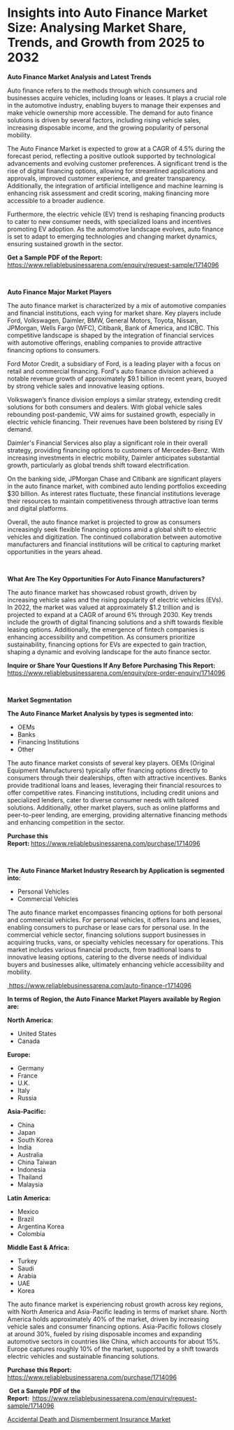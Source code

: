 <p><h1>Insights into Auto Finance Market Size: Analysing Market Share, Trends, and Growth from 2025 to 2032</h1></p><p><strong>Auto Finance Market Analysis and Latest Trends</strong></p>
<p><p>Auto finance refers to the methods through which consumers and businesses acquire vehicles, including loans or leases. It plays a crucial role in the automotive industry, enabling buyers to manage their expenses and make vehicle ownership more accessible. The demand for auto finance solutions is driven by several factors, including rising vehicle sales, increasing disposable income, and the growing popularity of personal mobility. </p><p>The Auto Finance Market is expected to grow at a CAGR of 4.5% during the forecast period, reflecting a positive outlook supported by technological advancements and evolving customer preferences. A significant trend is the rise of digital financing options, allowing for streamlined applications and approvals, improved customer experience, and greater transparency. Additionally, the integration of artificial intelligence and machine learning is enhancing risk assessment and credit scoring, making financing more accessible to a broader audience. </p><p>Furthermore, the electric vehicle (EV) trend is reshaping financing products to cater to new consumer needs, with specialized loans and incentives promoting EV adoption. As the automotive landscape evolves, auto finance is set to adapt to emerging technologies and changing market dynamics, ensuring sustained growth in the sector.</p></p>
<p><strong>Get a Sample PDF of the Report:&nbsp;</strong> <a href="https://www.reliablebusinessarena.com/enquiry/request-sample/1714096?utm_campaign=1841&utm_medium=2&utm_source=Github&utm_content=ia&utm_term=10032025&utm_id=auto-finance">https://www.reliablebusinessarena.com/enquiry/request-sample/1714096</a></p>
<p>&nbsp;</p>
<p><strong>Auto Finance Major Market Players</strong></p>
<p><p>The auto finance market is characterized by a mix of automotive companies and financial institutions, each vying for market share. Key players include Ford, Volkswagen, Daimler, BMW, General Motors, Toyota, Nissan, JPMorgan, Wells Fargo (WFC), Citibank, Bank of America, and ICBC. This competitive landscape is shaped by the integration of financial services with automotive offerings, enabling companies to provide attractive financing options to consumers.</p><p>Ford Motor Credit, a subsidiary of Ford, is a leading player with a focus on retail and commercial financing. Ford's auto finance division achieved a notable revenue growth of approximately $9.1 billion in recent years, buoyed by strong vehicle sales and innovative leasing options.</p><p>Volkswagen’s finance division employs a similar strategy, extending credit solutions for both consumers and dealers. With global vehicle sales rebounding post-pandemic, VW aims for sustained growth, especially in electric vehicle financing. Their revenues have been bolstered by rising EV demand.</p><p>Daimler's Financial Services also play a significant role in their overall strategy, providing financing options to customers of Mercedes-Benz. With increasing investments in electric mobility, Daimler anticipates substantial growth, particularly as global trends shift toward electrification.</p><p>On the banking side, JPMorgan Chase and Citibank are significant players in the auto finance market, with combined auto lending portfolios exceeding $30 billion. As interest rates fluctuate, these financial institutions leverage their resources to maintain competitiveness through attractive loan terms and digital platforms.</p><p>Overall, the auto finance market is projected to grow as consumers increasingly seek flexible financing options amid a global shift to electric vehicles and digitization. The continued collaboration between automotive manufacturers and financial institutions will be critical to capturing market opportunities in the years ahead.</p></p>
<p>&nbsp;</p>
<p><strong>What Are The Key Opportunities For Auto Finance Manufacturers?</strong></p>
<p><p>The auto finance market has showcased robust growth, driven by increasing vehicle sales and the rising popularity of electric vehicles (EVs). In 2022, the market was valued at approximately $1.2 trillion and is projected to expand at a CAGR of around 6% through 2030. Key trends include the growth of digital financing solutions and a shift towards flexible leasing options. Additionally, the emergence of fintech companies is enhancing accessibility and competition. As consumers prioritize sustainability, financing options for EVs are expected to gain traction, shaping a dynamic and evolving landscape for the auto finance sector.</p></p>
<p><strong>Inquire or Share Your Questions If Any Before Purchasing This Report:</strong> <a href="https://www.reliablebusinessarena.com/enquiry/pre-order-enquiry/1714096?utm_campaign=1841&utm_medium=2&utm_source=Github&utm_content=ia&utm_term=10032025&utm_id=auto-finance">https://www.reliablebusinessarena.com/enquiry/pre-order-enquiry/1714096</a></p>
<p>&nbsp;</p>
<p><strong>Market Segmentation</strong></p>
<p><strong>The Auto Finance Market Analysis by types is segmented into:</strong></p>
<p><ul><li>OEMs</li><li>Banks</li><li>Financing Institutions</li><li>Other</li></ul></p>
<p><p>The auto finance market consists of several key players. OEMs (Original Equipment Manufacturers) typically offer financing options directly to consumers through their dealerships, often with attractive incentives. Banks provide traditional loans and leases, leveraging their financial resources to offer competitive rates. Financing institutions, including credit unions and specialized lenders, cater to diverse consumer needs with tailored solutions. Additionally, other market players, such as online platforms and peer-to-peer lending, are emerging, providing alternative financing methods and enhancing competition in the sector.</p></p>
<p><strong>Purchase this Report:&nbsp;</strong><a href="https://www.reliablebusinessarena.com/purchase/1714096?utm_campaign=1841&utm_medium=2&utm_source=Github&utm_content=ia&utm_term=10032025&utm_id=auto-finance">https://www.reliablebusinessarena.com/purchase/1714096</a></p>
<p>&nbsp;</p>
<p><strong>The Auto Finance Market Industry Research by Application is segmented into:</strong></p>
<p><ul><li>Personal Vehicles</li><li>Commercial Vehicles</li></ul></p>
<p><p>The auto finance market encompasses financing options for both personal and commercial vehicles. For personal vehicles, it offers loans and leases, enabling consumers to purchase or lease cars for personal use. In the commercial vehicle sector, financing solutions support businesses in acquiring trucks, vans, or specialty vehicles necessary for operations. This market includes various financial products, from traditional loans to innovative leasing options, catering to the diverse needs of individual buyers and businesses alike, ultimately enhancing vehicle accessibility and mobility.</p></p>
<p><a href="https://www.reliablebusinessarena.com/auto-finance-r1714096?utm_campaign=1841&utm_medium=2&utm_source=Github&utm_content=ia&utm_term=10032025&utm_id=auto-finance">&nbsp;https://www.reliablebusinessarena.com/auto-finance-r1714096</a></p>
<p><strong>In terms of Region, the Auto Finance Market Players available by Region are:</strong></p>
<p>
    <p> <strong> North America: </strong>
        <ul>
            <li>United States</li>
            <li>Canada</li>
        </ul>
        </p> 
    <p> <strong> Europe: </strong>
        <ul>
            <li>Germany</li>
            <li>France</li>
            <li>U.K.</li>
            <li>Italy</li>
            <li>Russia</li>
        </ul>
        </p> 
    <p> <strong> Asia-Pacific: </strong>
        <ul>
            <li>China</li>
            <li>Japan</li>
            <li>South Korea</li>
            <li>India</li>
            <li>Australia</li>
            <li>China Taiwan</li>
            <li>Indonesia</li>
            <li>Thailand</li>
            <li>Malaysia</li>
        </ul>
        </p> 
    <p> <strong> Latin America: </strong>
        <ul>
            <li>Mexico</li>
            <li>Brazil</li>
            <li>Argentina Korea</li>
            <li>Colombia</li>
        </ul>
        </p> 
    <p> <strong> Middle East & Africa: </strong>
        <ul>
            <li>Turkey</li>
            <li>Saudi</li>
            <li>Arabia</li>
            <li>UAE</li>
            <li>Korea</li>
        </ul>
    </p>
    </p>
<p><p>The auto finance market is experiencing robust growth across key regions, with North America and Asia-Pacific leading in terms of market share. North America holds approximately 40% of the market, driven by increasing vehicle sales and consumer financing options. Asia-Pacific follows closely at around 30%, fueled by rising disposable incomes and expanding automotive sectors in countries like China, which accounts for about 15%. Europe captures roughly 10% of the market, supported by a shift towards electric vehicles and sustainable financing solutions.</p></p>
<p><strong>Purchase this Report: </strong><a href="https://www.reliablebusinessarena.com/purchase/1714096?utm_campaign=1841&utm_medium=2&utm_source=Github&utm_content=ia&utm_term=10032025&utm_id=auto-finance">https://www.reliablebusinessarena.com/purchase/1714096</a></p>
<p>&nbsp;<strong>Get a Sample PDF of the Report:&nbsp;&nbsp;</strong><a href="https://www.reliablebusinessarena.com/enquiry/request-sample/1714096?utm_campaign=1841&utm_medium=2&utm_source=Github&utm_content=ia&utm_term=10032025&utm_id=auto-finance">https://www.reliablebusinessarena.com/enquiry/request-sample/1714096</a></p>
<p><strong></strong></p>
<p><p><a href="https://github.com/julyju69/Market-Research-Report-List-6/blob/main/accidental-death-and-dismemberment-insurance-market.md?utm_campaign=1841&utm_medium=2&utm_source=Github&utm_content=ia&utm_term=10032025&utm_id=auto-finance">Accidental Death and Dismemberment Insurance Market</a></p></p>